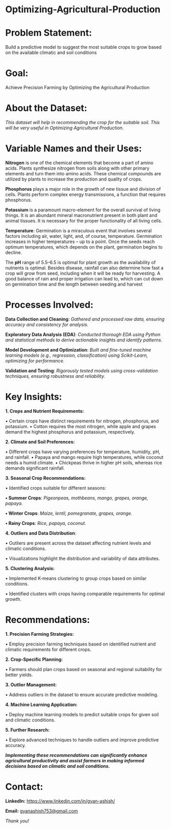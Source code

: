 # Optimizing-Agricultural-Production

# Problem Statement:
Build a predictive model to suggest the most suitable crops to grow based on the available climatic and soil conditions

# Goal:
Achieve Precision Farming by Optimizing the Agricultural Production

# About the Dataset:
_This dataset will help in recommending the crop for the suitable soil. This will be very useful in Optimizing Agricultural Production._

# Variable Names and their Uses:
**Nitrogen** is one of the chemical elements that become a part of amino acids. Plants synthesize nitrogen from soils along with other primary elements and turn them into amino acids. These chemical compounds are utilized by plants to increase the production and quality of crops.

**Phosphorus** plays a major role in the growth of new tissue and division of cells. Plants perform complex energy transmissions, a function that requires phosphorus.

**Potassium** is a paramount macro-element for the overall survival of living things. It is an abundant mineral macronutrient present in both plant and animal tissues. It is necessary for the proper functionality of all living cells.

**Temperature**: Germination is a miraculous event that involves several factors including air, water, light, and, of course, temperature. Germination increases in higher temperatures – up to a point. Once the seeds reach optimum temperatures, which depends on the plant, germination begins to decline.

The **pH** range of 5.5–6.5 is optimal for plant growth as the availability of nutrients is optimal. Besides disease, rainfall can also determine how fast a crop will grow from seed, including when it will be ready for harvesting. A good balance of rain and proper irrigation can lead to, which can cut down on germination time and the length between seeding and harvest

# Processes Involved:

**Data Collection and Cleaning**: _Gathered and processed raw data, ensuring accuracy and consistency for analysis._

**Exploratory Data Analysis (EDA)**: _Conducted thorough EDA using Python and statistical methods to derive actionable insights and identify patterns._

**Model Development and Optimization**: _Built and fine-tuned machine learning models (e.g., regression, classification) using Scikit-Learn, optimizing for performance._

**Validation and Testing**: _Rigorously tested models using cross-validation techniques, ensuring robustness and reliability._

# Key Insights:
**1. Crops and Nutrient Requirements:**

• Certain crops have distinct requirements for nitrogen, phosphorus, and potassium.
• Cotton requires the most nitrogen, while apple and grapes demand the highest phosphorus and potassium, respectively.

**2. Climate and Soil Preferences:**

• Different crops have varying preferences for temperature, humidity, pH, and rainfall.
• Papaya and mango require high temperatures, while coconut needs a humid climate.
• Chickpeas thrive in higher pH soils, whereas rice demands significant rainfall.

**3. Seasonal Crop Recommendations:**

• Identified crops suitable for different seasons:

**• Summer Crops**: _Pigeonpeas, mothbeans, mango, grapes, orange, papaya._

**• Winter Crops**: _Maize, lentil, pomegranate, grapes, orange._

**• Rainy Crops**: _Rice, papaya, coconut._

**4. Outliers and Data Distribution**:

• Outliers are present across the dataset affecting nutrient levels and climatic conditions.

• Visualizations highlight the distribution and variability of data attributes.

**5. Clustering Analysis:**

• Implemented K-means clustering to group crops based on similar conditions.

• Identified clusters with crops having comparable requirements for optimal growth.

# Recommendations:
**1. Precision Farming Strategies:**

• Employ precision farming techniques based on identified nutrient and climatic requirements for different crops.

**2. Crop-Specific Planning:**

• Farmers should plan crops based on seasonal and regional suitability for better yields.

**3. Outlier Management:**

• Address outliers in the dataset to ensure accurate predictive modeling.

**4. Machine Learning Application:**

• Deploy machine learning models to predict suitable crops for given soil and climatic conditions.

**5. Further Research:**

• Explore advanced techniques to handle outliers and improve predictive accuracy.

**_Implementing these recommendations can significantly enhance agricultural productivity and assist farmers in making informed decisions based on climatic and soil conditions._**

# Contact:

**LinkedIn:** https://www.linkedin.com/in/gyan-ashish/

**Email:** gyanashish753@gmail.com

_Thank you!_
